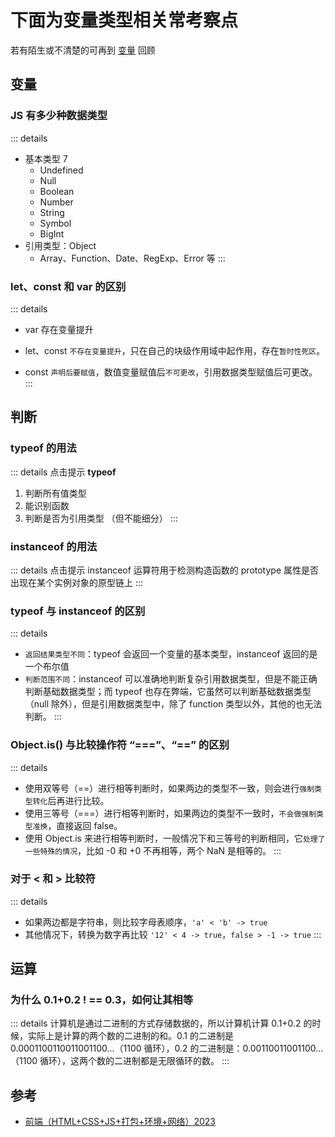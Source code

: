 # 下面为变量类型相关常考察点

若有陌生或不清楚的可再到 [变量](../../%E7%9B%B4%E5%87%BB%E6%A6%82%E5%BF%B5/02js/s_js_1-base.md) 回顾

## 变量

### JS 有多少种数据类型

::: details

- 基本类型 7
  - Undefined
  - Null
  - Boolean
  - Number
  - String
  - Symbol
  - BigInt
- 引用类型：Object
  - Array、Function、Date、RegExp、Error 等
    :::

### let、const 和 var 的区别

::: details

- var 存在变量提升

- let、const `不存在变量提升`，只在自己的块级作用域中起作用，存在`暂时性死区`。

- const `声明后要赋值`，数值变量赋值后`不可更改`，引用数据类型赋值后可更改。
  :::

## 判断

### typeof 的用法

::: details 点击提示
**typeof**

1. 判断所有值类型
2. 能识别函数
3. 判断是否为引用类型 （但不能细分）
   :::

### instanceof 的用法

::: details 点击提示
instanceof 运算符用于检测构造函数的 prototype 属性是否出现在某个实例对象的原型链上
:::

### typeof 与 instanceof 的区别

::: details

- `返回结果类型不同`：typeof 会返回一个变量的基本类型，instanceof 返回的是一个布尔值
- `判断范围不同`：instanceof 可以准确地判断复杂引用数据类型，但是不能正确判断基础数据类型；而 typeof 也存在弊端，它虽然可以判断基础数据类型（null 除外），但是引用数据类型中，除了 function 类型以外，其他的也无法判断。
  :::

### Object.is() 与比较操作符 “===”、“==” 的区别

::: details

- 使用双等号（==）进行相等判断时，如果两边的类型不一致，则会进行`强制类型转化`后再进行比较。
- 使用三等号（===）进行相等判断时，如果两边的类型不一致时，`不会做强制类型准换`，直接返回 false。
- 使用 Object.is 来进行相等判断时，一般情况下和三等号的判断相同，它`处理了一些特殊的情况`，比如 -0 和 +0 不再相等，两个 NaN 是相等的。
  :::

### 对于 < 和 > 比较符

::: details

- 如果两边都是字符串，则比较字母表顺序，`'a' < 'b' -> true`
- 其他情况下，转换为数字再比较 `'12' < 4 -> true`，`false > -1 -> true`
  :::

## 运算

### 为什么 0.1+0.2 ! == 0.3，如何让其相等

::: details
计算机是通过二进制的方式存储数据的，所以计算机计算 0.1+0.2 的时候，实际上是计算的两个数的二进制的和。0.1 的二进制是 0.0001100110011001100...（1100 循环），0.2 的二进制是：0.00110011001100...（1100 循环），这两个数的二进制都是无限循环的数。
:::

## 参考

- [前端（HTML+CSS+JS+打包+环境+网络）2023](https://juejin.cn/post/7227787460968415289)
